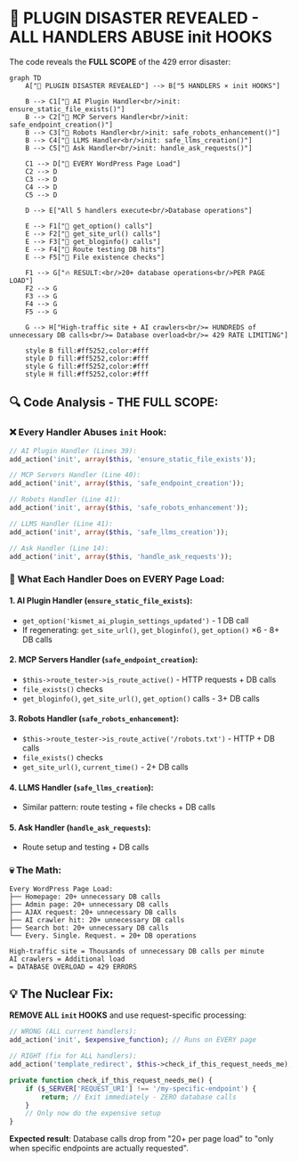 # 🚨 PLUGIN DISASTER REVEALED - ALL HANDLERS ABUSE init HOOKS

The code reveals the **FULL SCOPE** of the 429 error disaster:

```mermaid
graph TD
    A["🚨 PLUGIN DISASTER REVEALED"] --> B["5 HANDLERS × init HOOKS"]

    B --> C1["🤖 AI Plugin Handler<br/>init: ensure_static_file_exists()"]
    B --> C2["🔧 MCP Servers Handler<br/>init: safe_endpoint_creation()"]
    B --> C3["🤖 Robots Handler<br/>init: safe_robots_enhancement()"]
    B --> C4["📝 LLMS Handler<br/>init: safe_llms_creation()"]
    B --> C5["💬 Ask Handler<br/>init: handle_ask_requests()"]

    C1 --> D["💾 EVERY WordPress Page Load"]
    C2 --> D
    C3 --> D
    C4 --> D
    C5 --> D

    D --> E["All 5 handlers execute<br/>Database operations"]

    E --> F1["💾 get_option() calls"]
    E --> F2["💾 get_site_url() calls"]
    E --> F3["💾 get_bloginfo() calls"]
    E --> F4["💾 Route testing DB hits"]
    E --> F5["💾 File existence checks"]

    F1 --> G["🔥 RESULT:<br/>20+ database operations<br/>PER PAGE LOAD"]
    F2 --> G
    F3 --> G
    F4 --> G
    F5 --> G

    G --> H["High-traffic site + AI crawlers<br/>= HUNDREDS of unnecessary DB calls<br/>= Database overload<br/>= 429 RATE LIMITING"]

    style B fill:#ff5252,color:#fff
    style D fill:#ff5252,color:#fff
    style G fill:#ff5252,color:#fff
    style H fill:#ff5252,color:#fff
```

## 🔍 **Code Analysis - THE FULL SCOPE:**

### ❌ **Every Handler Abuses `init` Hook:**

```php
// AI Plugin Handler (Lines 39):
add_action('init', array($this, 'ensure_static_file_exists'));

// MCP Servers Handler (Line 40):
add_action('init', array($this, 'safe_endpoint_creation'));

// Robots Handler (Line 41):
add_action('init', array($this, 'safe_robots_enhancement'));

// LLMS Handler (Line 41):
add_action('init', array($this, 'safe_llms_creation'));

// Ask Handler (Line 14):
add_action('init', array($this, 'handle_ask_requests'));
```

### 🚨 **What Each Handler Does on EVERY Page Load:**

#### 1. **AI Plugin Handler** (`ensure_static_file_exists`):

- `get_option('kismet_ai_plugin_settings_updated')` - 1 DB call
- If regenerating: `get_site_url()`, `get_bloginfo()`, `get_option()` ×6 - 8+ DB calls

#### 2. **MCP Servers Handler** (`safe_endpoint_creation`):

- `$this->route_tester->is_route_active()` - HTTP requests + DB calls
- `file_exists()` checks
- `get_bloginfo()`, `get_site_url()`, `get_option()` calls - 3+ DB calls

#### 3. **Robots Handler** (`safe_robots_enhancement`):

- `$this->route_tester->is_route_active('/robots.txt')` - HTTP + DB calls
- `file_exists()` checks
- `get_site_url()`, `current_time()` - 2+ DB calls

#### 4. **LLMS Handler** (`safe_llms_creation`):

- Similar pattern: route testing + file checks + DB calls

#### 5. **Ask Handler** (`handle_ask_requests`):

- Route setup and testing + DB calls

### 💀 **The Math:**

```
Every WordPress Page Load:
├── Homepage: 20+ unnecessary DB calls
├── Admin page: 20+ unnecessary DB calls
├── AJAX request: 20+ unnecessary DB calls
├── AI crawler hit: 20+ unnecessary DB calls
├── Search bot: 20+ unnecessary DB calls
└── Every. Single. Request. = 20+ DB operations

High-traffic site = Thousands of unnecessary DB calls per minute
AI crawlers = Additional load
= DATABASE OVERLOAD = 429 ERRORS
```

## 💡 **The Nuclear Fix:**

**REMOVE ALL `init` HOOKS** and use request-specific processing:

```php
// WRONG (ALL current handlers):
add_action('init', $expensive_function); // Runs on EVERY page

// RIGHT (fix for ALL handlers):
add_action('template_redirect', $this->check_if_this_request_needs_me);

private function check_if_this_request_needs_me() {
    if ($_SERVER['REQUEST_URI'] !== '/my-specific-endpoint') {
        return; // Exit immediately - ZERO database calls
    }
    // Only now do the expensive setup
}
```

**Expected result**: Database calls drop from "20+ per page load" to "only when specific endpoints are actually requested".
